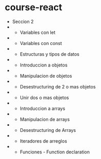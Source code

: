 # course-react

- Seccion 2 
- - Variables con let
- - Variables con const
- - Estructuras y tipos de datos
- - Introduccion a objetos
- - Manipulacion de objetos
- - Desestructuring de 2 o mas objetos
- - Unir dos o mas objetos
- - Introduccion a arrays
- - Manipulacion de arrays
- - Desestructuring de Arrays
- - Iteradores de arreglos
- - Funciones - Function declaration